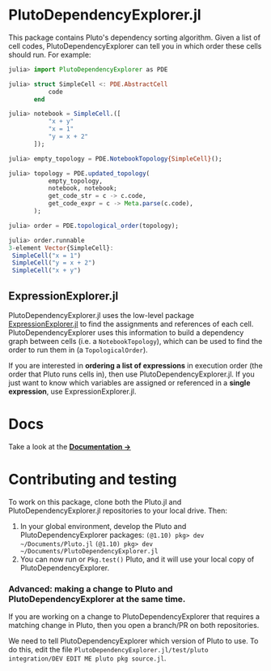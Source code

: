 # PlutoDependencyExplorer.jl

This package contains Pluto's dependency sorting algorithm. Given a list of cell codes, PlutoDependencyExplorer can tell you in which order these cells should run. For example:

```julia
julia> import PlutoDependencyExplorer as PDE

julia> struct SimpleCell <: PDE.AbstractCell
           code
       end

julia> notebook = SimpleCell.([
           "x + y"
           "x = 1"
           "y = x + 2"
       ]);

julia> empty_topology = PDE.NotebookTopology{SimpleCell}();

julia> topology = PDE.updated_topology(
           empty_topology,
           notebook, notebook;
           get_code_str = c -> c.code,
           get_code_expr = c -> Meta.parse(c.code),
       );

julia> order = PDE.topological_order(topology);

julia> order.runnable
3-element Vector{SimpleCell}:
 SimpleCell("x = 1")
 SimpleCell("y = x + 2")
 SimpleCell("x + y")
```

## ExpressionExplorer.jl

PlutoDependencyExplorer.jl uses the low-level package [ExpressionExplorer.jl](https://github.com/JuliaPluto/expressionexplorer.jl) to find the assignments and references of each cell. PlutoDependencyExplorer uses this information to build a dependency graph between cells (i.e. a `NotebookTopology`), which can be used to find the order to run them in (a `TopologicalOrder`).

If you are interested in **ordering a list of expressions** in execution order (the order that Pluto runs cells in), then use PlutoDependencyExplorer.jl. If you just want to know which variables are assigned or referenced in a **single expression**, use ExpressionExplorer.jl.

# Docs
Take a look at the [**Documentation →**](https://plutojl.org/en/docs/plutodependencyexplorer/)

# Contributing and testing

To work on this package, clone both the Pluto.jl and PlutoDependencyExplorer.jl repositories to your local drive. Then:

1. In your global environment, develop the Pluto and PlutoDependencyExplorer packages: 
    `(@1.10) pkg> dev ~/Documents/Pluto.jl`
    `(@1.10) pkg> dev ~/Documents/PlutoDependencyExplorer.jl`
2. You can now run or `Pkg.test()` Pluto, and it will use your local copy of PlutoDependencyExplorer.

### Advanced: making a change to Pluto and PlutoDependencyExplorer at the same time.

If you are working on a change to PlutoDependencyExplorer that requires a matching change in Pluto, then you open a branch/PR on both repositories. 

We need to tell PlutoDependencyExplorer which version of Pluto to use. To do this, edit the file `PlutoDependencyExplorer.jl/test/pluto integration/DEV EDIT ME pluto pkg source.jl`.


